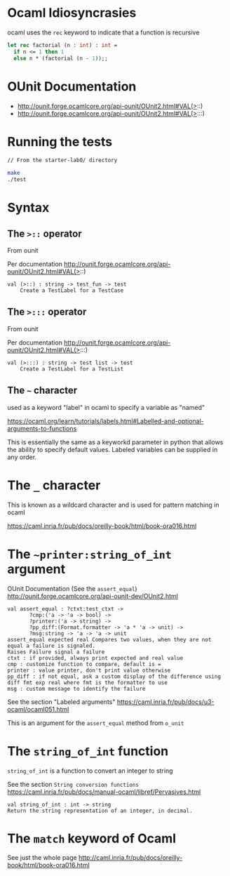 # Ocaml Idiosyncrasies
ocaml uses the `rec` keyword to indicate that a function is recursive

```ocaml
let rec factorial (n : int) : int =
  if n <= 1 then 1
  else n * (factorial (n - 1));;
```


# OUnit Documentation
- http://ounit.forge.ocamlcore.org/api-ounit/OUnit2.html#VAL(>::)
- http://ounit.forge.ocamlcore.org/api-ounit/OUnit2.html#VAL(>:::)


# Running the tests
```bash
// From the starter-lab0/ directory

make
./test
```


# Syntax
## The `>::` operator
From ounit

Per documentation
http://ounit.forge.ocamlcore.org/api-ounit/OUnit2.html#VAL(>::)

```
val (>::) : string -> test_fun -> test
    Create a TestLabel for a TestCase
```

## The `>:::` operator
From ounit

Per documentation
http://ounit.forge.ocamlcore.org/api-ounit/OUnit2.html#VAL(>:::)

```
val (>:::) : string -> test list -> test
    Create a TestLabel for a TestList
```

## The `~` character 
used as a keyword "label" in ocaml to specify a variable as "named"

https://ocaml.org/learn/tutorials/labels.html#Labelled-and-optional-arguments-to-functions

This is essentially the same as a keyworkd parameter in python that allows the ability to specify default values.
Labeled variables can be supplied in any order.


# The `_` character
This is known as a wildcard character and is used for pattern matching in ocaml

https://caml.inria.fr/pub/docs/oreilly-book/html/book-ora016.html

# The `~printer:string_of_int` argument

OUnit Documentation (See the `assert_equal`)
http://ounit.forge.ocamlcore.org/api-ounit-dev/OUnit2.html

```
val assert_equal : ?ctxt:test_ctxt ->
       ?cmp:('a -> 'a -> bool) ->
       ?printer:('a -> string) ->
       ?pp_diff:(Format.formatter -> 'a * 'a -> unit) ->
       ?msg:string -> 'a -> 'a -> unit
assert_equal expected real Compares two values, when they are not equal a failure is signaled.
Raises Failure signal a failure
ctxt : if provided, always print expected and real value
cmp : customize function to compare, default is =
printer : value printer, don't print value otherwise
pp_diff : if not equal, ask a custom display of the difference using diff fmt exp real where fmt is the formatter to use
msg : custom message to identify the failure
```

See the section "Labeled arguments"
https://caml.inria.fr/pub/docs/u3-ocaml/ocaml051.html

This is an argument for the `assert_equal` method from `o_unit`

# The `string_of_int` function

`string_of_int` is a function to convert an integer to string

See the section `String conversion functions`
https://caml.inria.fr/pub/docs/manual-ocaml/libref/Pervasives.html

```
val string_of_int : int -> string
Return the string representation of an integer, in decimal.
```

# The `match` keyword of Ocaml

See just the whole page
http://caml.inria.fr/pub/docs/oreilly-book/html/book-ora016.html

